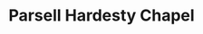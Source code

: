 ---
title: "Parsell Hardesty Chapel"
url: /bridgeville/parsell-hardesty-chapel/
shop: Bestattungen
---
